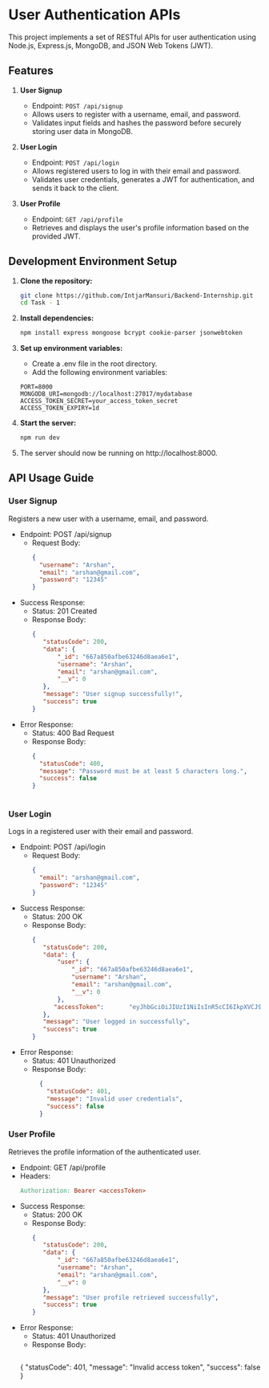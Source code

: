 # User Authentication APIs

This project implements a set of RESTful APIs for user authentication using Node.js, Express.js, MongoDB, and JSON Web Tokens (JWT).

## Features

1. **User Signup**
   - Endpoint: `POST /api/signup`
   - Allows users to register with a username, email, and password.
   - Validates input fields and hashes the password before securely storing user data in MongoDB.

2. **User Login**
   - Endpoint: `POST /api/login`
   - Allows registered users to log in with their email and password.
   - Validates user credentials, generates a JWT for authentication, and sends it back to the client.

3. **User Profile**
   - Endpoint: `GET /api/profile`
   - Retrieves and displays the user's profile information based on the provided JWT.

## Development Environment Setup

1. **Clone the repository:**

   ```bash
   git clone https://github.com/IntjarMansuri/Backend-Internship.git
   cd Task - 1
2. **Install dependencies:**
   ```bash
   npm install express mongoose bcrypt cookie-parser jsonwebtoken
3. **Set up environment variables:**
   - Create a .env file in the root directory.
   - Add the following environment variables:
     
   ```dotenv
   PORT=8000
   MONGODB_URI=mongodb://localhost:27017/mydatabase
   ACCESS_TOKEN_SECRET=your_access_token_secret
   ACCESS_TOKEN_EXPIRY=1d
4. **Start the server:**
   ```bash
   npm run dev
5. The server should now be running on http://localhost:8000.
   
## API Usage Guide
### User Signup
Registers a new user with a username, email, and password.

- Endpoint: POST /api/signup
   - Request Body:
     ```json
     {
       "username": "Arshan",
       "email": "arshan@gmail.com",
       "password": "12345"
     }
- Success Response:
  - Status: 201 Created
  - Response Body:
    ```json
    {
       "statusCode": 200,
       "data": {
           "_id": "667a850afbe63246d8aea6e1",
           "username": "Arshan",
           "email": "arshan@gmail.com",
           "__v": 0
       },
       "message": "User signup successfully!",
       "success": true
    }
  
- Error Response:
  - Status: 400 Bad Request
  - Response Body:
    ```json
    {
      "statusCode": 400,
      "message": "Password must be at least 5 characters long.",
      "success": false
    }
   
### User Login
Logs in a registered user with their email and password.

- Endpoint: POST /api/login
  - Request Body:
    ```json
    {
      "email": "arshan@gmail.com",
      "password": "12345"
    }
- Success Response:
  - Status: 200 OK
  - Response Body:
    ```json
    {
       "statusCode": 200,
       "data": {
           "user": {
               "_id": "667a850afbe63246d8aea6e1",
               "username": "Arshan",
               "email": "arshan@gmail.com",
               "__v": 0
           },
          "accessToken":       "eyJhbGciOiJIUzI1NiIsInR5cCI6IkpXVCJ9.eyJfaWQiOiI2NjdhODUwYWZiZTYzMjQ2ZDhhZWE2ZTEiLCJlbWFpbCI6ImFyc2hhbkBnbWFpbC5jb20iLCJ1c2VybmFtZSI6IkFyc2hhbiIsImlhdCI6MTcxOTMwNTQ5MSwiZXhwIjoxNzE5MzkxODkxfQ.C2jvCB2QKkykNbS8Ruv7cvFgMzDwOPOIiCQM7DjrvDQ"
       },
       "message": "User logged in successfully",
       "success": true
    }
    
- Error Response:
  - Status: 401 Unauthorized
  - Response Body:
    ```json
      {
        "statusCode": 401,
        "message": "Invalid user credentials",
        "success": false
      }
### User Profile
Retrieves the profile information of the authenticated user.

- Endpoint: GET /api/profile
- Headers:
   ```makefile
   Authorization: Bearer <accessToken>

- Success Response:
  - Status: 200 OK
  - Response Body:
    ```json
    {
       "statusCode": 200,
       "data": {
           "_id": "667a850afbe63246d8aea6e1",
           "username": "Arshan",
           "email": "arshan@gmail.com",
           "__v": 0
       },
       "message": "User profile retrieved successfully",
       "success": true
    }
- Error Response:
  - Status: 401 Unauthorized
  - Response Body:
    ```json
   {
     "statusCode": 401,
     "message": "Invalid access token",
     "success": false
   }

